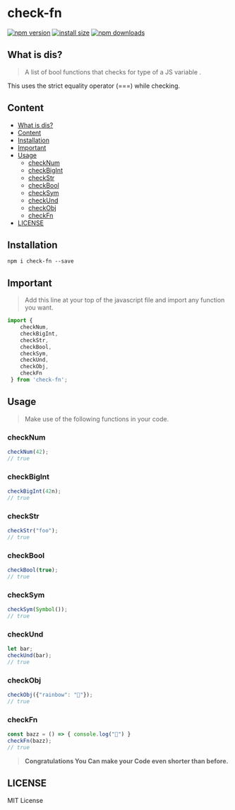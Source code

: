 # check-fn

[![npm version](https://img.shields.io/npm/v/check-fn.svg?style=flat-square)](https://www.npmjs.org/package/check-fn)
[![install size](https://packagephobia.com/badge?p=check-fn)](https://packagephobia.com/result?p=check-fn)
[![npm downloads](https://img.shields.io/npm/dt/check-fn.svg?style=flat-square)](http://npm-stat.com/charts.html?package=check-fn)

## What is dis?

> A list of bool functions that checks for type of a JS variable .

This uses the strict equality operator (===) while checking.

## Content
  - [What is dis?](#what-is-dis)
  - [Content](#content)
  - [Installation](#installation)
  - [Important](#important)
  - [Usage](#usage)
    - [checkNum](#checknum)
    - [checkBigInt](#checkbigint)
    - [checkStr](#checkstr)
    - [checkBool](#checkbool)
    - [checkSym](#checksym)
    - [checkUnd](#checkund)
    - [checkObj](#checkobj)
    - [checkFn](#checkfn)
  - [LICENSE](#license)


## Installation

```
npm i check-fn --save
```

## Important 
> Add this line at your top of the javascript file and import any function you want.

```javascript 
import { 
    checkNum, 
    checkBigInt,
    checkStr,
    checkBool,
    checkSym,
    checkUnd,
    checkObj,
    checkFn
 } from 'check-fn';
```

## Usage

> Make use of the following functions in your code. 

###  checkNum

```javascript 
checkNum(42); 
// true
```

###  checkBigInt

```javascript 
checkBigInt(42n); 
// true
```

###  checkStr

```javascript 
checkStr("foo"); 
// true
```

###  checkBool

```javascript 
checkBool(true); 
// true
```

###  checkSym

```javascript 
checkSym(Symbol()); 
// true
```

###  checkUnd

```javascript 
let bar; 
checkUnd(bar); 
// true
```

###  checkObj

```javascript 
checkObj({"rainbow": "🌈"}); 
// true
```

###  checkFn

```javascript 
const bazz = () => { console.log("🦄") }
checkFn(bazz); 
// true
```

> **Congratulations You Can make your Code even shorter than before.**

## LICENSE

 MIT License